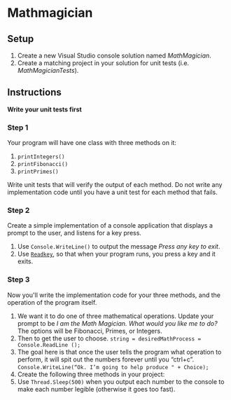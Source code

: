 # Mathmagician

## Setup

1. Create a new Visual Studio console solution named *MathMagician*.
1. Create a matching project in your solution for unit tests (i.e. *MathMagicianTests*).

## Instructions

**Write your unit tests first**

### Step 1

Your program will have one class with three methods on it:

1. `printIntegers()`
1. `printFibonacci()`
1. `printPrimes()`

Write unit tests that will verify the output of each method. Do not write any implementation code until you have a unit test for each method that fails.

### Step 2

Create a simple implementation of a console application that displays a prompt to the user, and listens for a key press.

1. Use `Console.WriteLine()` to output the message *Press any key to exit*.
1. Use [`Readkey`](https://msdn.microsoft.com/en-us/library/system.console.readkey(v=vs.110).aspx), so that when your program runs, you press a key and it exits.

### Step 3
Now you'll write the implementation code for your three methods, and the operation of the program itself.

1. We want it to do one of three mathematical operations. Update your prompt to be *I am the Math Magician. What would you like me to do?* The options will be Fibonacci, Primes, or Integers.
1. Then to get the user to choose. `string = desiredMathProcess = Console.ReadLine ();`
1. The goal here is that once the user tells the program what operation to perform, it will spit out the numbers forever until you “ctrl+c”.
  `Console.WriteLine(“Ok. I’m going to help produce " + Choice);`
1. Create the following three methods in your project:
1. Use `Thread.Sleep(500)` when you output each number to the console to make each number legible (otherwise it goes too fast).
